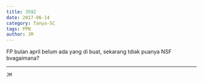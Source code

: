 ```yaml
---
title: 3592
date: 2017-06-14
category: Tanya-SC
tags: PPN
author: JM
---
```


FP bulan april belum ada yang di buat, sekarang tdiak puanya NSF bvagaimana?

---



`JM`

